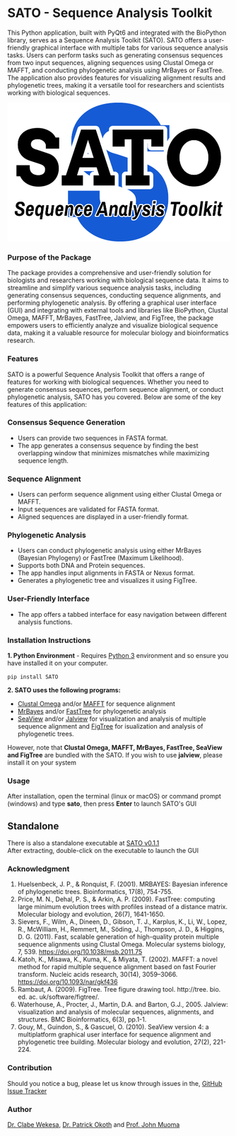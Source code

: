 # SATO - Sequence Analysis Toolkit
This Python application, built with PyQt6 and integrated with the BioPython library, serves as a Sequence Analysis Toolkit (SATO). SATO offers a user-friendly graphical interface with multiple tabs for various sequence analysis tasks. Users can perform tasks such as generating consensus sequences from two input sequences, aligning sequences using Clustal Omega or MAFFT, and conducting phylogenetic analysis using MrBayes or FastTree. The application also provides features for visualizing alignment results and phylogenetic trees, making it a versatile tool for researchers and scientists working with biological sequences.  

![Logo](./icons/logo-no-background.png)

### Purpose of the Package
The package provides a comprehensive and user-friendly solution for biologists and researchers working with biological sequence data. It aims to streamline and simplify various sequence analysis tasks, including generating consensus sequences, conducting sequence alignments, and performing phylogenetic analysis. By offering a graphical user interface (GUI) and integrating with external tools and libraries like BioPython, Clustal Omega, MAFFT, MrBayes, FastTree, Jalview, and FigTree, the package empowers users to efficiently analyze and visualize biological sequence data, making it a valuable resource for molecular biology and bioinformatics research. 
### Features
SATO is a powerful Sequence Analysis Toolkit that offers a range of features for working with biological sequences. Whether you need to generate consensus sequences, perform sequence alignment, or conduct phylogenetic analysis, SATO has you covered. Below are some of the key features of this application:
### Consensus Sequence Generation
   - Users can provide two sequences in FASTA format.
   - The app generates a consensus sequence by finding the best overlapping window that minimizes mismatches while maximizing sequence length.
### Sequence Alignment
   - Users can perform sequence alignment using either Clustal Omega or MAFFT.
   - Input sequences are validated for FASTA format.
   - Aligned sequences are displayed in a user-friendly format.
### Phylogenetic Analysis
   - Users can conduct phylogenetic analysis using either MrBayes (Bayesian Phylogeny) or FastTree (Maximum Likelihood).
   - Supports both DNA and Protein sequences.
   - The app handles input alignments in FASTA or Nexus format.
   - Generates a phylogenetic tree and visualizes it using FigTree.
### User-Friendly Interface
   - The app offers a tabbed interface for easy navigation between different analysis functions. 
### Installation Instructions
**1. Python Environment** - Requires [Python 3](https://www.python.org/) environment and so ensure you have installed it on your computer.  

```shell
pip install SATO
```
**2. SATO uses the following programs:**
- [Clustal Omega](http://www.clustal.org/omega/) and/or [MAFFT](https://mafft.cbrc.jp/alignment/software/) for sequence alignment
- [MrBayes](https://nbisweden.github.io/MrBayes/) and/or [FastTree](http://www.microbesonline.org/fasttree/) for phylogenetic analysis
- [SeaView](https://evomics.org/resources/software/bioinformatics-software/seaview/) and/or [Jalview](https://www.jalview.org/) for visualization and analysis of multiple sequence alignment and [FigTree](http://tree.bio.ed.ac.uk/software/figtree/) for  isualization and analysis of phylogenetic trees.  

However, note that **Clustal Omega, MAFFT, MrBayes, FastTree, SeaView and FigTree** are bundled with the SATO. If you wish to use **jalview**, please install it on your system

### Usage
After installation, open the terminal (linux or macOS) or command prompt (windows) and type **sato**, then press **Enter** to launch SATO's GUI

## Standalone
There is also a standalone executable at [SATO v0.1.1](https://github.com/clabe-wekesa/SATO/releases/tag/v0.1.1)  
After extracting, double-click on the executable to launch the GUI

### Acknowledgment
1. Huelsenbeck, J. P., & Ronquist, F. (2001). MRBAYES: Bayesian inference of phylogenetic trees. Bioinformatics, 17(8), 754-755.
2. Price, M. N., Dehal, P. S., & Arkin, A. P. (2009). FastTree: computing large minimum evolution trees with profiles instead of a distance matrix. Molecular biology and evolution, 26(7), 1641-1650.
3. Sievers, F., Wilm, A., Dineen, D., Gibson, T. J., Karplus, K., Li, W., Lopez, R., McWilliam, H., Remmert, M., Söding, J., Thompson, J. D., & Higgins, D. G. (2011). Fast, scalable generation of high-quality protein multiple sequence alignments using Clustal Omega. Molecular systems biology, 7, 539. https://doi.org/10.1038/msb.2011.75
4. Katoh, K., Misawa, K., Kuma, K., & Miyata, T. (2002). MAFFT: a novel method for rapid multiple sequence alignment based on fast Fourier transform. Nucleic acids research, 30(14), 3059–3066. https://doi.org/10.1093/nar/gkf436
5. Rambaut, A. (2009). FigTree. Tree figure drawing tool. http://tree. bio. ed. ac. uk/software/figtree/.
6. Waterhouse, A., Procter, J., Martin, D.A. and Barton, G.J., 2005. Jalview: visualization and analysis of molecular sequences, alignments, and structures. BMC Bioinformatics, 6(3), pp.1-1.
7. Gouy, M., Guindon, S., & Gascuel, O. (2010). SeaView version 4: a multiplatform graphical user interface for sequence alignment and phylogenetic tree building. Molecular biology and evolution, 27(2), 221-224.
### Contribution
Should you notice a bug, please let us know through issues in the, [GitHub Issue Tracker](https://github.com/clabe-wekesa/SATO/issues)

### Author
[Dr. Clabe Wekesa](https://www.ice.mpg.de/246268/group-members), [Dr. Patrick Okoth](https://mmust.ac.ke/staffprofiles/index.php/dr-patrick-okoth) and [Prof. John Muoma](https://mmust.ac.ke/staffprofiles/index.php/prof-john-vincent-omondi-muoma)
 

